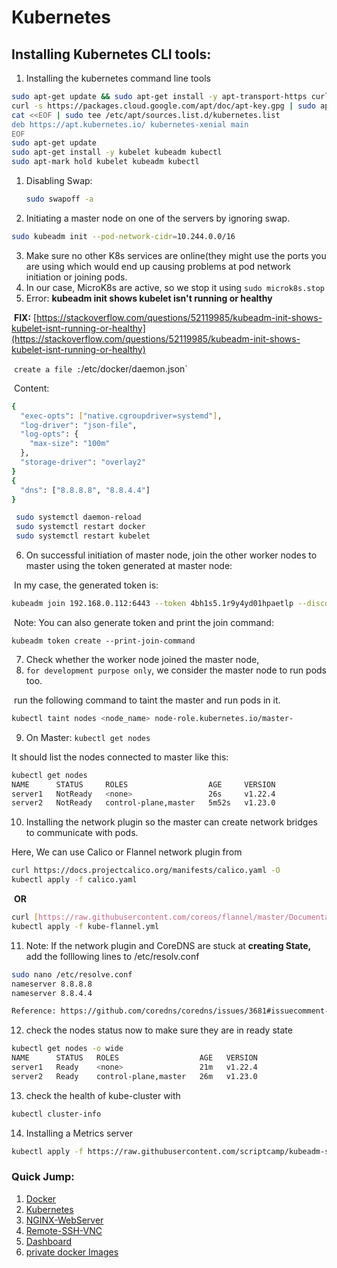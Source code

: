 # Kubernetes

## Installing Kubernetes CLI tools:

1. Installing the kubernetes command line tools

```bash
sudo apt-get update && sudo apt-get install -y apt-transport-https curl
curl -s https://packages.cloud.google.com/apt/doc/apt-key.gpg | sudo apt-key add -
cat <<EOF | sudo tee /etc/apt/sources.list.d/kubernetes.list
deb https://apt.kubernetes.io/ kubernetes-xenial main
EOF
sudo apt-get update
sudo apt-get install -y kubelet kubeadm kubectl
sudo apt-mark hold kubelet kubeadm kubectl
```

1. Disabling Swap:

   ```bash
   sudo swapoff -a
   ```

1. Initiating a master node on one of the servers by ignoring swap.

```bash
sudo kubeadm init --pod-network-cidr=10.244.0.0/16
```

3. Make sure no other K8s services are online(they might use the ports you are using which would end up causing problems at pod network initiation or joining pods.
4. In our case, MicroK8s are active, so we stop it using `sudo microk8s.stop`
5. Error: **kubeadm init shows kubelet isn't running or healthy**

​ **FIX:** [https://stackoverflow.com/questions/52119985/kubeadm-init-shows-kubelet-isnt-running-or-healthy](https://stackoverflow.com/questions/52119985/kubeadm-init-shows-kubelet-isnt-running-or-healthy)

​ `create a file :`/etc/docker/daemon.json`

​ Content:

```bash
{
  "exec-opts": ["native.cgroupdriver=systemd"],
  "log-driver": "json-file",
  "log-opts": {
    "max-size": "100m"
  },
  "storage-driver": "overlay2"
}
{
  "dns": ["8.8.8.8", "8.8.4.4"]
}
```

```bash
 sudo systemctl daemon-reload
 sudo systemctl restart docker
 sudo systemctl restart kubelet

```

6. On successful initiation of master node, join the other worker nodes to master using the token generated at master node:

​ In my case, the generated token is:

```bash
kubeadm join 192.168.0.112:6443 --token 4bh1s5.1r9y4yd01hpaetlp --discovery-token-ca-cert-hash sha256:e89e942e1d9dc5463045c7231dd3d01d026abde4bf953534ee182632ee62f39a
```

​ Note: You can also generate token and print the join command:

`kubeadm token create --print-join-command`

7. Check whether the worker node joined the master node,
8. `for development purpose only`, we consider the master node to run pods too.

​ run the following command to taint the master and run pods in it.

```bash
kubectl taint nodes <node_name> node-role.kubernetes.io/master-
```

9. On Master: `kubectl get nodes`

It should list the nodes connected to master like this:

```bash
kubectl get nodes
NAME      STATUS     ROLES                  AGE     VERSION
server1   NotReady   <none>                 26s     v1.22.4
server2   NotReady   control-plane,master   5m52s   v1.23.0
```

10. Installing the network plugin so the master can create network bridges to communicate with pods.

Here, We can use Calico or Flannel network plugin from

```bash
curl https://docs.projectcalico.org/manifests/calico.yaml -O
kubectl apply -f calico.yaml
```

​ **OR**

```bash
curl [https://raw.githubusercontent.com/coreos/flannel/master/Documentation/kube-flannel.yml](https://raw.githubusercontent.com/coreos/flannel/master/Documentation/kube-flannel.yml) -O
kubectl apply -f kube-flannel.yml
```

11. Note: If the network plugin and CoreDNS are stuck at **creating State,** add the folllowing lines to /etc/resolv.conf

```bash
sudo nano /etc/resolve.conf
nameserver 8.8.8.8
nameserver 8.8.4.4

Reference: https://github.com/coredns/coredns/issues/3681#issuecomment-592997864
```

12. check the nodes status now to make sure they are in ready state

```bash
kubectl get nodes -o wide
NAME      STATUS   ROLES                  AGE   VERSION
server1   Ready    <none>                 21m   v1.22.4
server2   Ready    control-plane,master   26m   v1.23.0
```

13. check the health of kube-cluster with

```bash
kubectl cluster-info
```

14. Installing a Metrics server

```bash
kubectl apply -f https://raw.githubusercontent.com/scriptcamp/kubeadm-scripts/main/manifests/metrics-server.yaml
```

### Quick Jump:

1. [Docker](/Docker/README.md)
2. [Kubernetes](/Kubernetes/README.md)
3. [NGINX-WebServer](/NGINX-webserver-on-nodejs/README.md)
4. [Remote-SSH-VNC](/private-docker-image-secrets/README.md)
5. [Dashboard](/dashboard/README.md)
6. [private docker Images](/private-docker-image-secrets/README.md)
